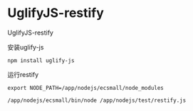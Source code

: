 UglifyJS-restify
================

UglifyJS-restify


安装uglify-js

	npm install uglify-js

运行restify

	export NODE_PATH=/app/nodejs/ecsmall/node_modules 

	/app/nodejs/ecsmall/bin/node /app/nodejs/test/restify.js
	
	
